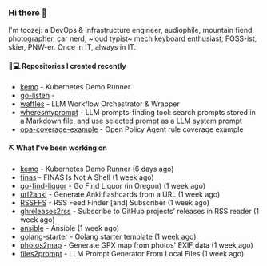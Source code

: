 ### Hi there 👋

I'm toozej: a DevOps & Infrastructure engineer, audiophile, mountain fiend, photographer, car nerd, ~loud typist~ [mech keyboard enthusiast](https://github.com/toozej/keebs), FOSS-ist, skier, PNW-er. Once in IT, always in IT.

#### 👨💻 Repositories I created recently

- [kemo](https://github.com/toozej/kemo) - Kubernetes Demo Runner
- [go-listen](https://github.com/toozej/go-listen) - 
- [waffles](https://github.com/toozej/waffles) - LLM Workflow Orchestrator & Wrapper
- [wheresmyprompt](https://github.com/toozej/wheresmyprompt) - LLM prompts-finding tool: search prompts stored in a Markdown file, and use selected prompt as a LLM system prompt
- [opa-coverage-example](https://github.com/toozej/opa-coverage-example) - Open Policy Agent rule coverage example

#### ⛏️ What I've been working on

- [kemo](https://github.com/toozej/kemo) - Kubernetes Demo Runner (6 days ago)
- [finas](https://github.com/toozej/finas) - FINAS Is Not A Shell (1 week ago)
- [go-find-liquor](https://github.com/toozej/go-find-liquor) - Go Find Liquor (in Oregon) (1 week ago)
- [url2anki](https://github.com/toozej/url2anki) - Generate Anki flashcards from a URL (1 week ago)
- [RSSFFS](https://github.com/toozej/RSSFFS) - RSS Feed Finder [and] Subscriber (1 week ago)
- [ghreleases2rss](https://github.com/toozej/ghreleases2rss) - Subscribe to GitHub projects’ releases in RSS reader (1 week ago)
- [ansible](https://github.com/toozej/ansible) - Ansible (1 week ago)
- [golang-starter](https://github.com/toozej/golang-starter) - Golang starter template (1 week ago)
- [photos2map](https://github.com/toozej/photos2map) - Generate GPX map from photos' EXIF data (1 week ago)
- [files2prompt](https://github.com/toozej/files2prompt) - LLM Prompt Generator From Local Files (1 week ago)
